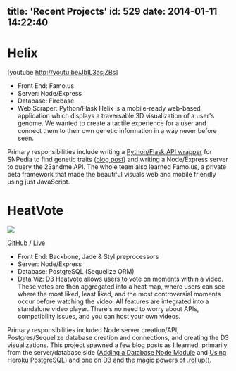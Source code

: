 title: 'Recent Projects'
id: 529
date: 2014-01-11 14:22:40
---

# Helix

[youtube http://youtu.be/JbIL3asjZBs]

*   Front End: Famo.us
*   Server: Node/Express
*   Database: Firebase
*   Web Scraper: Python/Flask
Helix is a mobile-ready web-based application which displays a traversable 3D visualization of a user's genome. We wanted to create a tactile experience for a user and connect them to their own genetic information in a way never before seen.

Primary responsibilities include writing a [Python/Flask API wrapper](https://github.com/leaena/snp-api) for SNPedia to find genetic traits ([blog post](http://leaena.com/2014/01/web-scraping-science/ "Custom APIs and Web Scraping for Science")) and writing a Node/Express server to query the 23andme API. The whole team also learned Famo.us, a private beta framework that made the beautiful visuals web and mobile friendly using just JavaScript.

# HeatVote

![](https://github-camo.global.ssl.fastly.net/1a3e93531a0e6bd168a849eb9f6587f49b44f1d6/687474703a2f2f692e696d6775722e636f6d2f30614759514f352e706e67)

[GitHub](http://github.com/leaena/videoheatmap) / [Live](http://heatvote.com/)

*   Front End: Backbone, Jade &amp; Styl preprocessors
*   Server: Node/Express
*   Database: PostgreSQL (Sequelize ORM)
*   Data Viz: D3
Heatvote allows users to vote on moments within a video. These votes are then aggregated into a heat map, where users can see where the most liked, least liked, and the most controversial moments occur before watching the video. All features are integrated into a standalone video player. There's no need to worry about APIs, compatibility issues, and you can host your own videos.

Primary responsibilities included Node server creation/API, Postgres/Sequelize database creation and connections, and creating the D3 visualizations. This project spawned a few blog posts as I learned, primarily from the server/database side ([Adding a Database Node Module](http://leaena.com/2013/12/setting-up-a-database-node-module-on-a-nodeexpress-server-with-sequelize/ "Setting Up a Database Node Module on a Node/Express Server with Sequelize") and [Using Heroku PostgreSQL](http://leaena.com/2013/12/cloud-postgresql-servers-with-heroku/ "Cloud PostgreSQL Servers with Heroku")) and one on [D3 and the magic powers of .rollup()](http://leaena.com/2014/01/d3-js-rollups/ "D3.js Rollups").